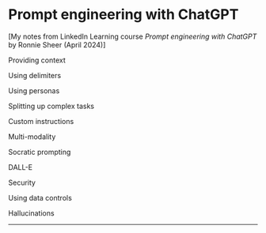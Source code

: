 # Prompt engineering with ChatGPT

\[My notes from LinkedIn Learning course *Prompt engineering with ChatGPT* by Ronnie Sheer (April 2024)\]

Providing context

Using delimiters

Using personas

Splitting up complex tasks

Custom instructions

Multi-modality

Socratic prompting

DALL-E

Security

Using data controls

Hallucinations

----



